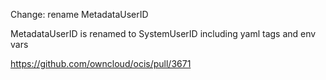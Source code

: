Change: rename MetadataUserID

MetadataUserID is renamed to SystemUserID including yaml tags and env vars

https://github.com/owncloud/ocis/pull/3671
